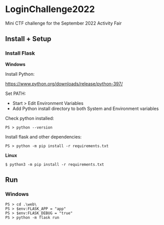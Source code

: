 # LoginChallenge2022
Mini CTF challenge for the September 2022 Activity Fair

## Install + Setup

### Install Flask

**Windows**

Install Python:

https://www.python.org/downloads/release/python-397/

Set PATH:
- Start > Edit Environment Variables
- Add Python install directory to both System and Environment variables

Check python installed:

```
PS > python --version
```

Install flask and other dependencies:

```
PS > python -m pip install -r requirements.txt
```

**Linux**

```
$ python3 -m pip install -r requirements.txt
```

## Run

### Windows

```
PS > cd .\web\
PS > $env:FLASK_APP = "app"
PS > $env:FLASK_DEBUG = "true"
PS > python -m flask run
```